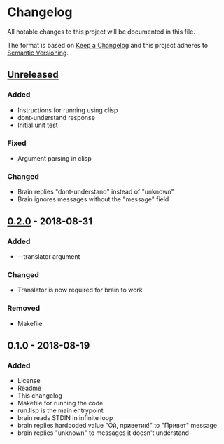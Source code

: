 # Changelog
All notable changes to this project will be documented in this file.

The format is based on [Keep a Changelog](http://keepachangelog.com/en/1.0.0/)
and this project adheres to [Semantic Versioning](http://semver.org/spec/v2.0.0.html).

## [Unreleased]
### Added
- Instructions for running using clisp
- dont-understand response
- Initial unit test

### Fixed
- Argument parsing in clisp

### Changed
- Brain replies "dont-understand" instead of "unknown"
- Brain ignores messages without the "message" field

## [0.2.0] - 2018-08-31
### Added
- --translator argument

### Changed
- Translator is now required for brain to work

### Removed
- Makefile

## 0.1.0 - 2018-08-19
### Added
- License
- Readme
- This changelog
- Makefile for running the code
- run.lisp is the main entrypoint
- brain reads STDIN in infinite loop
- brain replies hardcoded value "Ой, приветик!" to "Привет" message
- brain replies "unknown" to messages it doesn't understand

[Unreleased]: https://github.com/aragaer/pa_brain/compare/v0.2.0...HEAD
[0.2.0]: https://github.com/aragaer/pa_brain/compare/v0.1.0...v0.2.0
